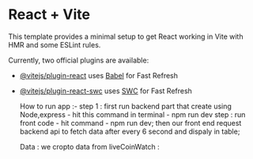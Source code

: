 # React + Vite

This template provides a minimal setup to get React working in Vite with HMR and some ESLint rules.

Currently, two official plugins are available:

- [@vitejs/plugin-react](https://github.com/vitejs/vite-plugin-react/blob/main/packages/plugin-react/README.md) uses [Babel](https://babeljs.io/) for Fast Refresh
- [@vitejs/plugin-react-swc](https://github.com/vitejs/vite-plugin-react-swc) uses [SWC](https://swc.rs/) for Fast Refresh

  How to run app :- step 1 : first run backend part that create using Node,express - hit this command in terminal - npm run dev
                    step : run front code - hit command - npm run dev;
  then our front end request backend api to fetch data after every 6 second and dispaly in table;

  Data : we cropto data from liveCoinWatch :
